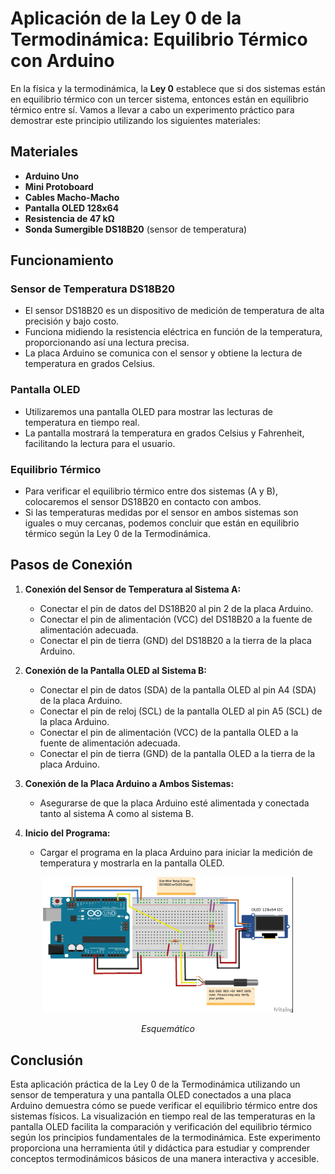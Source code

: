 # Aplicación de la Ley 0 de la Termodinámica: Equilibrio Térmico con Arduino

En la física y la termodinámica, la **Ley 0** establece que si dos sistemas están en equilibrio térmico con un tercer sistema, entonces están en equilibrio térmico entre sí. Vamos a llevar a cabo un experimento práctico para demostrar este principio utilizando los siguientes materiales:

## Materiales

- **Arduino Uno**
- **Mini Protoboard**
- **Cables Macho-Macho**
- **Pantalla OLED 128x64**
- **Resistencia de 47 kΩ**
- **Sonda Sumergible DS18B20** (sensor de temperatura)

## Funcionamiento

### Sensor de Temperatura DS18B20
- El sensor DS18B20 es un dispositivo de medición de temperatura de alta precisión y bajo costo.
- Funciona midiendo la resistencia eléctrica en función de la temperatura, proporcionando así una lectura precisa.
- La placa Arduino se comunica con el sensor y obtiene la lectura de temperatura en grados Celsius.

### Pantalla OLED
- Utilizaremos una pantalla OLED para mostrar las lecturas de temperatura en tiempo real.
- La pantalla mostrará la temperatura en grados Celsius y Fahrenheit, facilitando la lectura para el usuario.

### Equilibrio Térmico
- Para verificar el equilibrio térmico entre dos sistemas (A y B), colocaremos el sensor DS18B20 en contacto con ambos.
- Si las temperaturas medidas por el sensor en ambos sistemas son iguales o muy cercanas, podemos concluir que están en equilibrio térmico según la Ley 0 de la Termodinámica.

## Pasos de Conexión

1. **Conexión del Sensor de Temperatura al Sistema A:**
   - Conectar el pin de datos del DS18B20 al pin 2 de la placa Arduino.
   - Conectar el pin de alimentación (VCC) del DS18B20 a la fuente de alimentación adecuada.
   - Conectar el pin de tierra (GND) del DS18B20 a la tierra de la placa Arduino.

2. **Conexión de la Pantalla OLED al Sistema B:**
   - Conectar el pin de datos (SDA) de la pantalla OLED al pin A4 (SDA) de la placa Arduino.
   - Conectar el pin de reloj (SCL) de la pantalla OLED al pin A5 (SCL) de la placa Arduino.
   - Conectar el pin de alimentación (VCC) de la pantalla OLED a la fuente de alimentación adecuada.
   - Conectar el pin de tierra (GND) de la pantalla OLED a la tierra de la placa Arduino.

3. **Conexión de la Placa Arduino a Ambos Sistemas:**
   - Asegurarse de que la placa Arduino esté alimentada y conectada tanto al sistema A como al sistema B.

4. **Inicio del Programa:**
   - Cargar el programa en la placa Arduino para iniciar la medición de temperatura y mostrarla en la pantalla OLED.
  

<p align="center">
  <img src="sonda/conecciones de presentacion de ley 0 termometro.jpg" width="400" />
</p>
<p align="center">
  <i>Esquemático</i>
</p>

## Conclusión

Esta aplicación práctica de la Ley 0 de la Termodinámica utilizando un sensor de temperatura y una pantalla OLED conectados a una placa Arduino demuestra cómo se puede verificar el equilibrio térmico entre dos sistemas físicos. La visualización en tiempo real de las temperaturas en la pantalla OLED facilita la comparación y verificación del equilibrio térmico según los principios fundamentales de la termodinámica. Este experimento proporciona una herramienta útil y didáctica para estudiar y comprender conceptos termodinámicos básicos de una manera interactiva y accesible.

